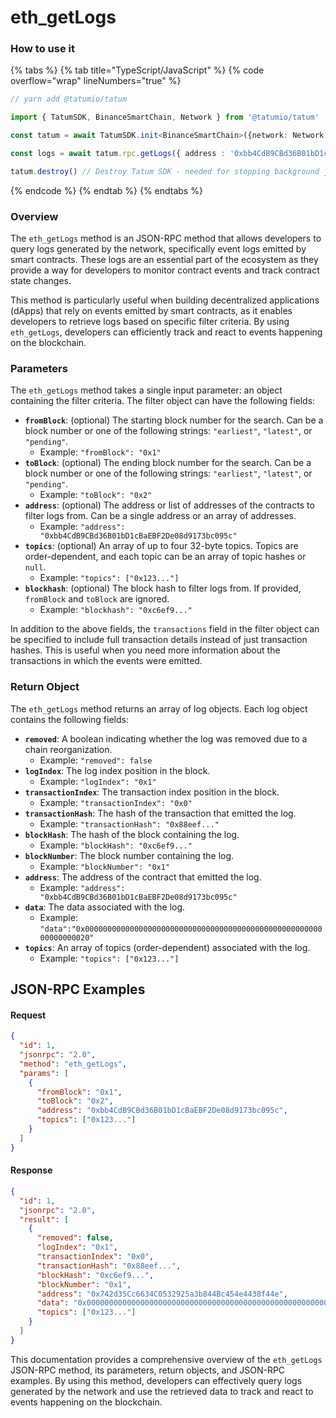 # eth\_getLogs

### How to use it

{% tabs %}
{% tab title="TypeScript/JavaScript" %}
{% code overflow="wrap" lineNumbers="true" %}
```typescript
// yarn add @tatumio/tatum

import { TatumSDK, BinanceSmartChain, Network } from '@tatumio/tatum'

const tatum = await TatumSDK.init<BinanceSmartChain>({network: Network.BINANCE_SMART_CHAIN})

const logs = await tatum.rpc.getLogs({ address : '0xbb4CdB9CBd36B01bD1cBaEBF2De08d9173bc095c'})

tatum.destroy() // Destroy Tatum SDK - needed for stopping background jobs
```
{% endcode %}
{% endtab %}
{% endtabs %}

### Overview

The `eth_getLogs` method is an JSON-RPC method that allows developers to query logs generated by the network, specifically event logs emitted by smart contracts. These logs are an essential part of the ecosystem as they provide a way for developers to monitor contract events and track contract state changes.

This method is particularly useful when building decentralized applications (dApps) that rely on events emitted by smart contracts, as it enables developers to retrieve logs based on specific filter criteria. By using `eth_getLogs`, developers can efficiently track and react to events happening on the blockchain.

### Parameters

The `eth_getLogs` method takes a single input parameter: an object containing the filter criteria. The filter object can have the following fields:

* **`fromBlock`**: (optional) The starting block number for the search. Can be a block number or one of the following strings: `"earliest"`, `"latest"`, or `"pending"`.
  * Example: `"fromBlock": "0x1"`
* **`toBlock`**: (optional) The ending block number for the search. Can be a block number or one of the following strings: `"earliest"`, `"latest"`, or `"pending"`.
  * Example: `"toBlock": "0x2"`
* **`address`**: (optional) The address or list of addresses of the contracts to filter logs from. Can be a single address or an array of addresses.
  * Example: `"address": "0xbb4CdB9CBd36B01bD1cBaEBF2De08d9173bc095c"`
* **`topics`**: (optional) An array of up to four 32-byte topics. Topics are order-dependent, and each topic can be an array of topic hashes or `null`.
  * Example: `"topics": ["0x123..."]`
* **`blockhash`**: (optional) The block hash to filter logs from. If provided, `fromBlock` and `toBlock` are ignored.
  * Example: `"blockhash": "0xc6ef9..."`

In addition to the above fields, the `transactions` field in the filter object can be specified to include full transaction details instead of just transaction hashes. This is useful when you need more information about the transactions in which the events were emitted.

### Return Object

The `eth_getLogs` method returns an array of log objects. Each log object contains the following fields:

* **`removed`**: A boolean indicating whether the log was removed due to a chain reorganization.
  * Example: `"removed": false`
* **`logIndex`**: The log index position in the block.
  * Example: `"logIndex": "0x1"`
* **`transactionIndex`**: The transaction index position in the block.
  * Example: `"transactionIndex": "0x0"`
* **`transactionHash`**: The hash of the transaction that emitted the log.
  * Example: `"transactionHash": "0x88eef..."`
* **`blockHash`**: The hash of the block containing the log.
  * Example: `"blockHash": "0xc6ef9..."`
* **`blockNumber`**: The block number containing the log.
  * Example: `"blockNumber": "0x1"`
* **`address`**: The address of the contract that emitted the log.
  * Example: `"address": "0xbb4CdB9CBd36B01bD1cBaEBF2De08d9173bc095c"`
* **`data`**: The data associated with the log.
  * Example: `"data":"0x0000000000000000000000000000000000000000000000000000000000000020"`
* **`topics`**: An array of topics (order-dependent) associated with the log.
  * Example: `"topics": ["0x123..."]`

## JSON-RPC Examples

#### Request

```json
{
  "id": 1,
  "jsonrpc": "2.0",
  "method": "eth_getLogs",
  "params": [
    {
      "fromBlock": "0x1",
      "toBlock": "0x2",
      "address": "0xbb4CdB9CBd36B01bD1cBaEBF2De08d9173bc095c",
      "topics": ["0x123..."]
    }
  ]
}
```

#### Response

```json
{
  "id": 1,
  "jsonrpc": "2.0",
  "result": [
    {
      "removed": false,
      "logIndex": "0x1",
      "transactionIndex": "0x0",
      "transactionHash": "0x88eef...",
      "blockHash": "0xc6ef9...",
      "blockNumber": "0x1",
      "address": "0x742d35Cc6634C0532925a3b844Bc454e4438f44e",
      "data": "0x0000000000000000000000000000000000000000000000000000000000000020",
      "topics": ["0x123..."]
    }
  ]
}
```

This documentation provides a comprehensive overview of the `eth_getLogs` JSON-RPC method, its parameters, return objects, and JSON-RPC examples. By using this method, developers can effectively query logs generated by the network and use the retrieved data to track and react to events happening on the blockchain.
